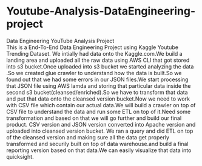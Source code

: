 # Youtube-Analysis-DataEngineering-project
Data Engineering YouTube Analysis Project  
This is a End-To-End Data Engineering Project using Kaggle Youtube Trending Dataset.
We intially had data onto the Kaggle.com.We build a landing area and uploaded all the raw data using AWS CLI that got stored into s3 bucket.Once uploaded into s3 bucket we started analyzing the data .So we created glue crawler to understand how the data is built.So we found out that we had some errors in our JSON files.We start processing that JSON file using AWS lamda and storing that particular data inside the second s3 bucket(cleansed/enriched).So we have to transform that data and put that data onto the cleansed version bucket.Now we need to work with CSV file which contain our actual data.We will build a crawler on top of CSV file to understand the data and run some ETL on top of it.Need some transformation and based on that we will go further and build our final product.
CSV version and JSON version converted into Apache version and uploaded into cleansed version bucket.
We ran a query and did ETL on top of the cleansed version and making sure all the data get properly transformed and securily built on top of data warehouse.and build a final reporting version based on that data.We can easily visualize that data into quicksight.
